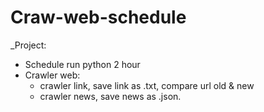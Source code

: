 # Craw-web-schedule
_Project:
  * Schedule run python 2 hour
  * Crawler web:  
       + crawler link, save link as .txt, compare url old & new
       + crawler news, save news as .json.


